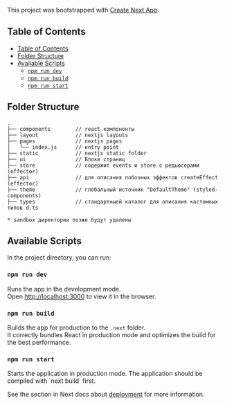 This project was bootstrapped with [Create Next App](https://github.com/segmentio/create-next-app).

## Table of Contents

-   [Table of Contents](#table-of-contents)
-   [Folder Structure](#folder-structure)
-   [Available Scripts](#available-scripts)
    -   [`npm run dev`](#npm-run-dev)
    -   [`npm run build`](#npm-run-build)
    -   [`npm run start`](#npm-run-start)

## Folder Structure

```
.
├── components        // react компоненты
├── layout            // nextjs layouts
├── pages             // nextjs pages
│   └── index.js      // entry point
├── static            // nextjs static folder
├── ui                // Блоки страниц
├── store             // содержит events и store с редьюсерами (effector)
├── api               // для описания побочных эффектов createEffect (effector)
├── theme             // глобальный источник "DefaultTheme" (styled-components)
├── types             // стандартныей каталог для описания кастомных типов d.ts

* sandbox директории позже будут удалены
```

## Available Scripts

In the project directory, you can run:

### `npm run dev`

Runs the app in the development mode.<br>
Open [http://localhost:3000](http://localhost:3000) to view it in the browser.

### `npm run build`

Builds the app for production to the `.next` folder.<br>
It correctly bundles React in production mode and optimizes the build for the best performance.

### `npm run start`

Starts the application in production mode.
The application should be compiled with \`next build\` first.

See the section in Next docs about [deployment](https://github.com/zeit/next.js/wiki/Deployment) for more information.
